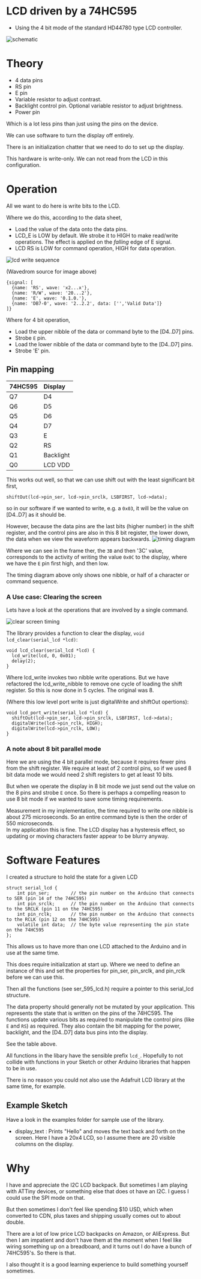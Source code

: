 # LCD driven by a 74HC595

* Using the 4 bit mode of the standard HD44780 type LCD controller.

![schematic](doc/v1_schematic.png)
# Theory
* 4 data pins
* RS pin
* E pin
* Variable resistor to adjust contrast.
* Backlight control pin. Optional variable resistor to adjust brightness.
* Power pin

Which is a lot less pins than just using the pins on the device.

We can use software to turn the display off entirely.

There is an initialization chatter that we need to do to set up the display.

This hardware is write-only. We can not read from the LCD in this configuration.


# Operation

All we want to do here is write bits to the LCD.

Where we do this, according to the data sheet,
* Load the value of the data onto the data pins.
* LCD_E is LOW by default. We strobe it to HIGH to make read/write operations. The effect is applied on the *falling* edge of E signal.
* LCD RS is LOW for command operation, HIGH for data operation.

![lcd write sequence](doc/lcd_write_timing.png)

(Wavedrom source for image above)
```
{signal: [
  {name: 'RS', wave: 'x2...x'},
  {name: 'R/W', wave: '20...2'},
  {name: 'E', wave: '0.1.0.'},
  {name: 'DB7-0', wave: '2..2.2', data: ['','Valid Data']}
]}
```

Where for 4 bit operation,
* Load the upper nibble of the data or command byte to the [D4..D7] pins.
* Strobe `E` pin.
* Load the lower nibble of the data or command byte to the [D4..D7] pins.
* Strobe 'E' pin.


## Pin mapping

| 74HC595  | Display  |
|----------|:---------|
| Q7 | D4 |
| Q6 | D5 |
| Q5 | D6 |
| Q4 | D7 |
| Q3 | E |
| Q2 | RS |
| Q1 | Backlight |
| Q0 | LCD VDD |

This works out well, so that we can use shift out with the least significant bit first,
```
shiftOut(lcd->pin_ser, lcd->pin_srclk, LSBFIRST, lcd->data);
```
so in our software if we wanted to write, e.g. a `0x03`, it will be the value on [D4..D7] as it should be.

However, because the data pins are the last bits (higher number) in the shift register,
and the control pins are also in this 8 bit register, the lower down, the data when we view the waveform appears backwards.
![timing diagram](doc/signal_timings.png)

Where we can see in the frame ther, the `3B` and then '3C' value, corresponds to
the activity of writing the value `0x0C` to the display, where we have the `E` pin first high,
and then low.

The timing diagram above only shows one nibble, or half of a character or command sequence.

### A Use case: Clearing the screen

Lets have a look at the operations that are involved by a single command.

![clear screen timing](doc/clear_screen_command.png)

The library provides  a function to clear the display, `void lcd_clear(serial_lcd *lcd)`:
```
void lcd_clear(serial_lcd *lcd) {
  lcd_write(lcd, 0, 0x01);
  delay(2);
}
```

Where lcd_write invokes two nibble write operations. But we have refactored the lcd_write_nibble to remove one cycle of loading the shift register.
So this is now done in 5 cycles. The original was 8.


(Where this low level port write is just digitalWrite and shiftOut opertions):
```
void lcd_port_write(serial_lcd *lcd) {
  shiftOut(lcd->pin_ser, lcd->pin_srclk, LSBFIRST, lcd->data);
  digitalWrite(lcd->pin_rclk, HIGH);
  digitalWrite(lcd->pin_rclk, LOW);
}
```

### A note about 8 bit parallel mode
Here we are using the 4 bit parallel mode, because it requires fewer pins from the shift register. We require at least of 2 control pins, so if we used 8 bit data mode we
would need 2 shift registers to get at least 10 bits.

But when we operate the display in 8 bit mode we just send out the value on the 8 pins and strobe `E` once. So there is perhaps a compelling reason to use 8 bit mode if we wanted to save some timing requirements.

Measurement in my implementation, the time required to write one nibble is about 275 microseconds. So an entire command byte is then the order of 550 microseconds.  
In my application this is fine. The LCD display has a hysteresis effect, so updating or moving characters faster appear to be blurry anyway.

# Software Features
I created a structure to hold the state for a given LCD
```
struct serial_lcd {
    int pin_ser;        // the pin number on the Arduino that connects to SER (pin 14 of the 74HC595)
    int pin_srclk;      // the pin number on the Arduino that connects to the SRCLK (pin 11 on the 74HC595)
    int pin_rclk;       // the pin number on the Arduino that connects to the RCLK (pin 12 on the 74HC595)
    volatile int data;  // the byte value representing the pin state on the 74HC595
};
```

This allows us to have more than one LCD attached to the Arduino and in use at the same time.

This does require initialization at start up. Where we need to define an instance of this and set the properties for pin_ser, pin_srclk, and pin_rclk before we can use this.

Then all the functions (see ser_595_lcd.h) require a pointer to this serial_lcd structure.

The data property should generally not be mutated by your application. This represents the state that is written on the pins of the 74HC595. The functions update various bits as required to manipulate the control pins (like `E` and `RS`) as required. They also contain the bit mapping for the power, backlight, and the [D4..D7] data bus pins into the display.

See the table above.

All functions in the libary have the sensible prefix `lcd_`. Hopefully to not collide with functions in your Sketch or other Arduino libraries that happen to be in use.  

There is no reason you could not also use the Adafruit LCD library at the same time, for example.

## Example Sketch
Have a look in the examples folder for sample use of the library.

* display_text : Prints "Hello" and moves the text back and forth on the screen.  Here I have a 20x4 LCD, so I assume there are 20 visible columns on the display.

# Why
I have and appreciate the I2C LCD backpack. But sometimes I am playing with ATTiny devices,
or something else that does ot have an I2C. I guess I could use the SPI mode on that.

But then sometimes I don't feel like spending $10 USD, which when converted to CDN, plus taxes and shipping
usually comes out to about double.

There are a lot of low price LCD backpacks on Amazon, or AliExpress.
But then I am impatient and don't have them at the moment when I feel like wiring something up on a breadboard,
and it turns out I do have a bunch of 74HC595's. So there is that.

I also thought it is a good learning experience to build something yourself sometimes.

